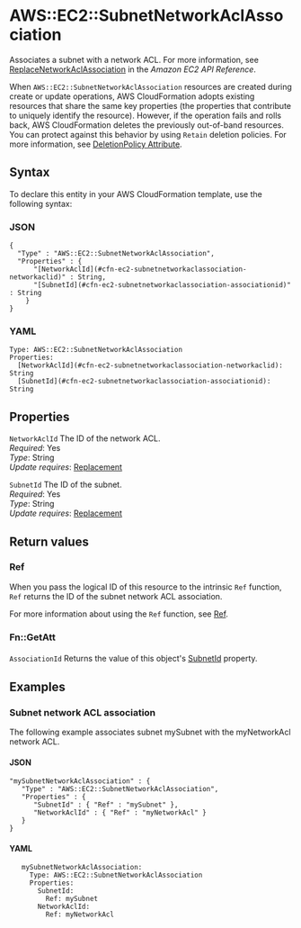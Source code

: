 # AWS::EC2::SubnetNetworkAclAssociation<a name="aws-resource-ec2-subnet-network-acl-assoc"></a>

Associates a subnet with a network ACL\. For more information, see [ReplaceNetworkAclAssociation](https://docs.aws.amazon.com/AWSEC2/latest/APIReference/ApiReference-query-ReplaceNetworkAclAssociation.html) in the _Amazon EC2 API Reference_\.

When `AWS::EC2::SubnetNetworkAclAssociation` resources are created during create or update operations, AWS CloudFormation adopts existing resources that share the same key properties \(the properties that contribute to uniquely identify the resource\)\. However, if the operation fails and rolls back, AWS CloudFormation deletes the previously out\-of\-band resources\. You can protect against this behavior by using `Retain` deletion policies\. For more information, see [DeletionPolicy Attribute](https://docs.aws.amazon.com/AWSCloudFormation/latest/UserGuide/aws-attribute-deletionpolicy.html)\.

## Syntax<a name="aws-resource-ec2-subnet-network-acl-assoc-syntax"></a>

To declare this entity in your AWS CloudFormation template, use the following syntax:

### JSON<a name="aws-resource-ec2-subnet-network-acl-assoc-syntax.json"></a>

```
{
  "Type" : "AWS::EC2::SubnetNetworkAclAssociation",
  "Properties" : {
      "[NetworkAclId](#cfn-ec2-subnetnetworkaclassociation-networkaclid)" : String,
      "[SubnetId](#cfn-ec2-subnetnetworkaclassociation-associationid)" : String
    }
}
```

### YAML<a name="aws-resource-ec2-subnet-network-acl-assoc-syntax.yaml"></a>

```
Type: AWS::EC2::SubnetNetworkAclAssociation
Properties:
  [NetworkAclId](#cfn-ec2-subnetnetworkaclassociation-networkaclid): String
  [SubnetId](#cfn-ec2-subnetnetworkaclassociation-associationid): String
```

## Properties<a name="aws-resource-ec2-subnet-network-acl-assoc-properties"></a>

`NetworkAclId` <a name="cfn-ec2-subnetnetworkaclassociation-networkaclid"></a>
The ID of the network ACL\.  
_Required_: Yes  
_Type_: String  
_Update requires_: [Replacement](https://docs.aws.amazon.com/AWSCloudFormation/latest/UserGuide/using-cfn-updating-stacks-update-behaviors.html#update-replacement)

`SubnetId` <a name="cfn-ec2-subnetnetworkaclassociation-associationid"></a>
The ID of the subnet\.  
_Required_: Yes  
_Type_: String  
_Update requires_: [Replacement](https://docs.aws.amazon.com/AWSCloudFormation/latest/UserGuide/using-cfn-updating-stacks-update-behaviors.html#update-replacement)

## Return values<a name="aws-resource-ec2-subnet-network-acl-assoc-return-values"></a>

### Ref<a name="aws-resource-ec2-subnet-network-acl-assoc-return-values-ref"></a>

When you pass the logical ID of this resource to the intrinsic `Ref` function, `Ref` returns the ID of the subnet network ACL association\.

For more information about using the `Ref` function, see [Ref](https://docs.aws.amazon.com/AWSCloudFormation/latest/UserGuide/intrinsic-function-reference-ref.html)\.

### Fn::GetAtt<a name="aws-resource-ec2-subnet-network-acl-assoc-return-values-fn--getatt"></a>

#### <a name="aws-resource-ec2-subnet-network-acl-assoc-return-values-fn--getatt-fn--getatt"></a>

`AssociationId` <a name="AssociationId-fn::getatt"></a>
Returns the value of this object's [SubnetId](https://docs.aws.amazon.com/AWSCloudFormation/latest/UserGuide/aws-resource-ec2-subnet-network-acl-assoc.html) property\.

## Examples<a name="aws-resource-ec2-subnet-network-acl-assoc--examples"></a>

### Subnet network ACL association<a name="aws-resource-ec2-subnet-network-acl-assoc--examples--Subnet_network_ACL_association"></a>

The following example associates subnet mySubnet with the myNetworkAcl network ACL\.

#### JSON<a name="aws-resource-ec2-subnet-network-acl-assoc--examples--Subnet_network_ACL_association--json"></a>

```
"mySubnetNetworkAclAssociation" : {
   "Type" : "AWS::EC2::SubnetNetworkAclAssociation",
   "Properties" : {
      "SubnetId" : { "Ref" : "mySubnet" },
      "NetworkAclId" : { "Ref" : "myNetworkAcl" }
   }
}
```

#### YAML<a name="aws-resource-ec2-subnet-network-acl-assoc--examples--Subnet_network_ACL_association--yaml"></a>

```
   mySubnetNetworkAclAssociation:
     Type: AWS::EC2::SubnetNetworkAclAssociation
     Properties:
       SubnetId:
         Ref: mySubnet
       NetworkAclId:
         Ref: myNetworkAcl
```
